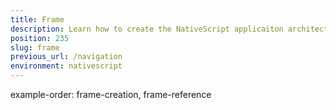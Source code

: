 ```yaml
---
title: Frame
description: Learn how to create the NativeScript applicaiton architecture while using single or multiple Frame instances to create different navigation scenarios.
position: 235
slug: frame
previous_url: /navigation
environment: nativescript
---
```

example-order: frame-creation, frame-reference
